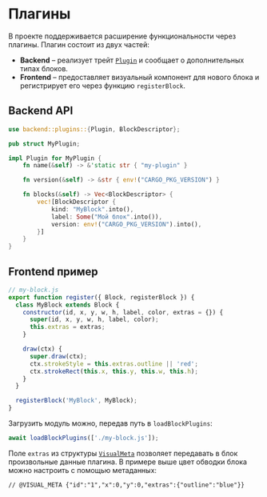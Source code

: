 # Плагины

В проекте поддерживается расширение функциональности через плагины.
Плагин состоит из двух частей:

* **Backend** – реализует трейт [`Plugin`](../../backend/src/plugins/mod.rs) и
  сообщает о дополнительных типах блоков.
* **Frontend** – предоставляет визуальный компонент для нового блока и
  регистрирует его через функцию `registerBlock`.

## Backend API

```rust
use backend::plugins::{Plugin, BlockDescriptor};

pub struct MyPlugin;

impl Plugin for MyPlugin {
    fn name(&self) -> &'static str { "my-plugin" }

    fn version(&self) -> &str { env!("CARGO_PKG_VERSION") }

    fn blocks(&self) -> Vec<BlockDescriptor> {
        vec![BlockDescriptor {
            kind: "MyBlock".into(),
            label: Some("Мой блок".into()),
            version: env!("CARGO_PKG_VERSION").into(),
        }]
    }
}
```

## Frontend пример

```javascript
// my-block.js
export function register({ Block, registerBlock }) {
  class MyBlock extends Block {
    constructor(id, x, y, w, h, label, color, extras = {}) {
      super(id, x, y, w, h, label, color);
      this.extras = extras;
    }

    draw(ctx) {
      super.draw(ctx);
      ctx.strokeStyle = this.extras.outline || 'red';
      ctx.strokeRect(this.x, this.y, this.w, this.h);
    }
  }

  registerBlock('MyBlock', MyBlock);
}
```

Загрузить модуль можно, передав путь в `loadBlockPlugins`:

```javascript
await loadBlockPlugins(['./my-block.js']);
```

Поле `extras` из структуры [`VisualMeta`](../../backend/src/meta/mod.rs) позволяет
передавать в блок произвольные данные плагина. В примере выше цвет обводки
блока можно настроить с помощью метаданных:

```text
// @VISUAL_META {"id":"1","x":0,"y":0,"extras":{"outline":"blue"}}
```
